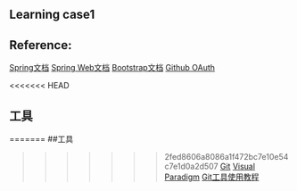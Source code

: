 ## Learning case1
## Reference:
[Spring文档](https://spring.io/guides/)
[Spring Web文档](https://spring.io/guides/gs/serving-web-content/)
[Bootstrap文档](https://v3.bootcss.com/getting-started/)
[Github OAuth](https://developer.github.com/apps/building-oauth-apps/creating-an-oauth-app/)

<<<<<<< HEAD
## 工具
=======
##工具
>>>>>>> 2fed8606a8086a1f472bc7e10e54c7e1d0a2d507
[Git](https://git-scm.com/download)
[Visual Paradigm](https://www.visual-paradigm.com)
[Git工具使用教程](https://www.bilibili.com/video/av55780016/?p=2)
